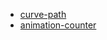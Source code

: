 - [curve-path](https://clinyong.github.io/demo/1-curve-path)
- [animation-counter](https://clinyong.github.io/demo/2-animation-counter)
